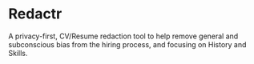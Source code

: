 # Redactr
A privacy-first, CV/Resume redaction tool to help remove general and subconscious bias from the hiring process, and focusing on History and Skills.
